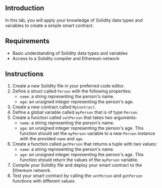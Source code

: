 ## Introduction

In this lab, you will apply your knowledge of Solidity data types and variables to create a simple smart contract.

## Requirements

- Basic understanding of Solidity data types and variables
- Access to a Solidity compiler and Ethereum network

## Instructions

1. Create a new Solidity file in your preferred code editor.
2. Define a struct called `Person` with the following properties:
   - `name`: a string representing the person's name.
   - `age`: an unsigned integer representing the person's age.
3. Create a new contract called `MyContract`.
4. Define a global variable called `myPerson` that is of type `Person`.
5. Create a function called `setPerson` that takes two arguments:
   - `name`: a string representing the person's name.
   - `age`: an unsigned integer representing the person's age.
   This function should set the `myPerson` variable to a new `Person` instance with the provided `name` and `age`.
6. Create a function called `getPerson` that returns a tuple with two values:
   - `name`: a string representing the person's name.
   - `age`: an unsigned integer representing the person's age.
   This function should return the values of the `myPerson` variable.
7. Compile your Solidity file and deploy your smart contract to the Ethereum network.
8. Test your smart contract by calling the `setPerson` and `getPerson` functions with different values.
